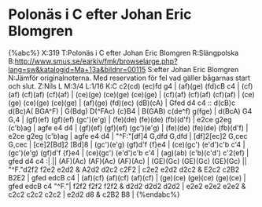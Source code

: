 # Polonäs i C efter Johan Eric Blomgren

{%abc%}
X:319
T:Polonäs i C efter Johan Eric Blomgren
R:Slängpolska
B:http://www.smus.se/earkiv/fmk/browselarge.php?lang=sw&katalogid=Ma+13a&bildnr=00115
S:efter Johan Eric Blomgren
N:Jämför originalnoterna. Med reservation för fel vad gäller bågarnas start och slut.
Z:Nils L
M:3/4
L:1/16
K:C
c2(cd) (ec)fd g4 | (af)(ge) (fd)cB c4 | (cf)(af) (cf)(af) (cf)(af) | (ce)(ge) (ce)(ge) (ce)(ge) | 
(cf)(af) (cf)(af) (cf)(af) | (ce)(ge) (ce)(ge) (ce)(ge) | (af)(ge) (fd)(ec) (dB)(cA) | Gfed d4 c4 ::
d(cB)c d(Bc)A( BGA^F) | G(Bdg) D(^FAc) {c}B4 | B(GAB) c(de^f) g(fge) | d(BcA) G4 G,4 | 
(gf)(ef) (gf)(ef) (gc')(e'g) | (fe)(de) (fe)(de) (fb)(d'f) | e2ce g2eg (c'b)ag | agfe e4 d4 | 
(gf)(ef) (gf)(ef) (gc')(e'g) | (fe)(de) (fe)(de) (fb)(d'f) | e2ce g2eg (c'b)ag | agfe e4 d4 | 
"^F:"[df]4 G,dfd G,dfd | [df]2[ec]2 G,cec G,cec | [ce]2[Bd]2 [Bd]8 | 
(gc')(e'g) (gf)d'f {f}e4 | (ce)(gc') (e'd')c'b c'4 | (gc')(e'g) (gf)d'f {f}e4 | (ce)(gc') (e'd')c'b c'4 | 
(ag)(ab) (c'b)(c'd') c'2(ef) | gfed d4 c4 :| || (AF)(Ac) (AF)(Ac) (AF)(Ac) | (GE)(Gc) (GE)(Gc) (GE)(Gc) ||
"^F."d2f2 f2e2 e2d2 & A2d2 d2c2 c2F2 | c2e2 e2d2 d2c2 & E2c2 c2B2 B2E2 | gfed edcB c4 | 
(af)(cf) (af)(cf) (af)(cf) | (ge)(ce) (ge)(ce) (ge)(ce) | gfed edcB c4 "^F."| 
f2f2 f2f2 f2f2 & d2d2 d2d2 d2d2 | e2e2 e2e2 e2e2 & c2c2 c2c2 c2c2 |  e2d2 d8 & c2B2 B8 | 
{%endabc%}
